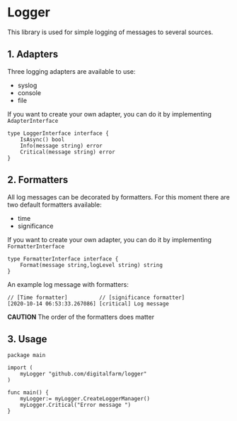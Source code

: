 # Logger

This library is used for simple logging of messages to several sources.

## 1. Adapters

Three logging adapters are available to use:
- syslog
- console
- file

If you want to create your own adapter, you can do it by implementing `AdapterInterface`
```
type LoggerInterface interface {
	IsAsync() bool
	Info(message string) error
	Critical(message string) error
}
```  

## 2. Formatters

All log messages can be decorated by formatters. For this moment there are two default formatters available:
- time
- significance 

If you want to create your own adapter, you can do it by implementing `FormatterInterface`

```
type FormatterInterface interface {
	Format(message string,logLevel string) string
}
```

An example log message with formatters:
```
// [Time formatter]          // [significance formatter]
[2020-10-14 06:53:33.267086] [critical] Log message
```

**CAUTION** The order of the formatters does matter

## 3. Usage

```
package main

import (
	myLogger "github.com/digitalfarm/logger"
)

func main() {
	myLogger:= myLogger.CreateLoggerManager()
	myLogger.Critical("Error message ")
}
```